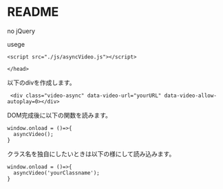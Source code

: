 # README

no jQuery


usege


```
<script src="./js/asyncVideo.js"></script>

</head>
```

以下のdivを作成します。

```
 <div class="video-async" data-video-url="yourURL" data-video-allow-autoplay=0></div>
```

DOM完成後に以下の関数を読みます。

```
window.onload = ()=>{
  asyncVideo();
}
```

クラス名を独自にしたいときは以下の様にして読み込みます。

```
window.onload = ()=>{
  asyncVideo('yourClassname');
}
```



